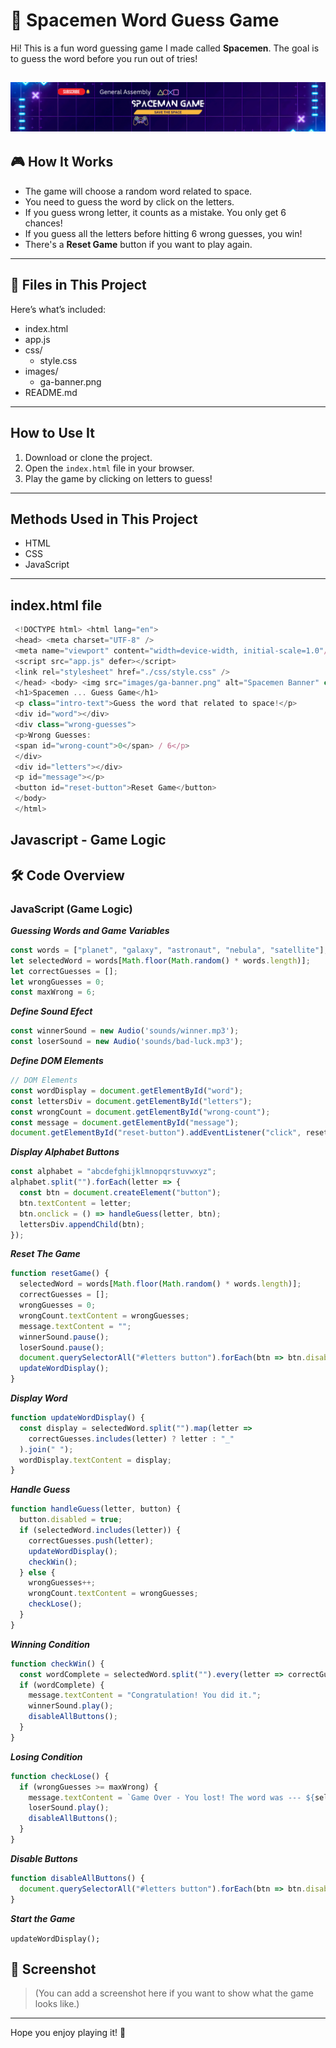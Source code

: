 # 🌌 Spacemen Word Guess Game

Hi! This is a fun word guessing game I made called **Spacemen**. The goal is to guess the word before you run out of tries!

![Banner](images/ga-banner.png)
---

## 🎮 How It Works

- The game will choose a random word related to space.
- You need to guess the word by click on the letters.
- If you guess wrong letter, it counts as a mistake. You only get 6 chances!
- If you guess all the letters before hitting 6 wrong guesses, you win!
- There's a **Reset Game** button if you want to play again.

---

## 📁 Files in This Project

Here’s what’s included:

*   index.html
*   app.js
*   css/
    *   style.css
*   images/
    *   ga-banner.png
*   README.md


---

## How to Use It

1. Download or clone the project.
2. Open the `index.html` file in your browser.
3. Play the game by clicking on letters to guess!

---

## Methods Used in This Project

- HTML
- CSS
- JavaScript

---

## index.html file

```javascript 
 <!DOCTYPE html> <html lang="en"> 
 <head> <meta charset="UTF-8" /> 
 <meta name="viewport" content="width=device-width, initial-scale=1.0"/> <title>Spacemen Word Guess Game</title> 
 <script src="app.js" defer></script> 
 <link rel="stylesheet" href="./css/style.css" /> 
 </head> <body> <img src="images/ga-banner.png" alt="Spacemen Banner" class="banner-image" /> 
 <h1>Spacemen ... Guess Game</h1> 
 <p class="intro-text">Guess the word that related to space!</p> 
 <div id="word"></div> 
 <div class="wrong-guesses"> 
 <p>Wrong Guesses: 
 <span id="wrong-count">0</span> / 6</p> 
 </div> 
 <div id="letters"></div> 
 <p id="message"></p> 
 <button id="reset-button">Reset Game</button> 
 </body> 
 </html> 
 ```

## Javascript - Game Logic

## 🛠️ Code Overview

### JavaScript (Game Logic)

_**Guessing Words and Game Variables**_

```javascript
const words = ["planet", "galaxy", "astronaut", "nebula", "satellite"];
let selectedWord = words[Math.floor(Math.random() * words.length)];
let correctGuesses = [];
let wrongGuesses = 0;
const maxWrong = 6;
```
_**Define Sound Efect**_

```javascript
const winnerSound = new Audio('sounds/winner.mp3');
const loserSound = new Audio('sounds/bad-luck.mp3');
```
_**Define DOM Elements**_

```javascript
// DOM Elements
const wordDisplay = document.getElementById("word");
const lettersDiv = document.getElementById("letters");
const wrongCount = document.getElementById("wrong-count");
const message = document.getElementById("message");
document.getElementById("reset-button").addEventListener("click", resetGame);
```
_**Display Alphabet Buttons**_

```javascript
const alphabet = "abcdefghijklmnopqrstuvwxyz";
alphabet.split("").forEach(letter => {
  const btn = document.createElement("button");
  btn.textContent = letter;
  btn.onclick = () => handleGuess(letter, btn);
  lettersDiv.appendChild(btn);
});
```
_**Reset The Game**_

```javascript
function resetGame() {
  selectedWord = words[Math.floor(Math.random() * words.length)];
  correctGuesses = [];
  wrongGuesses = 0;
  wrongCount.textContent = wrongGuesses;
  message.textContent = "";
  winnerSound.pause();
  loserSound.pause();
  document.querySelectorAll("#letters button").forEach(btn => btn.disabled = false);
  updateWordDisplay();
}
```

_**Display Word**_

```javascript
function updateWordDisplay() {
  const display = selectedWord.split("").map(letter =>
    correctGuesses.includes(letter) ? letter : "_"
  ).join(" ");
  wordDisplay.textContent = display;
}
```

_**Handle Guess**_

```javascript
function handleGuess(letter, button) {
  button.disabled = true;
  if (selectedWord.includes(letter)) {
    correctGuesses.push(letter);
    updateWordDisplay();
    checkWin();
  } else {
    wrongGuesses++;
    wrongCount.textContent = wrongGuesses;
    checkLose();
  }
}
```
_**Winning Condition**_

```javascript
function checkWin() {
  const wordComplete = selectedWord.split("").every(letter => correctGuesses.includes(letter));
  if (wordComplete) {
    message.textContent = "Congratulation! You did it.";
    winnerSound.play();
    disableAllButtons();
  }
}
```
_**Losing Condition**_

```javascript
function checkLose() {
  if (wrongGuesses >= maxWrong) {
    message.textContent = `Game Over - You lost! The word was --- ${selectedWord}`;
    loserSound.play();
    disableAllButtons();
  }
}
```

_**Disable Buttons**_

```javascript
function disableAllButtons() {
  document.querySelectorAll("#letters button").forEach(btn => btn.disabled = true);
}
```

_**Start the Game**_

`updateWordDisplay();`


## 📸 Screenshot

> (You can add a screenshot here if you want to show what the game looks like.)

---

Hope you enjoy playing it! 🚀
